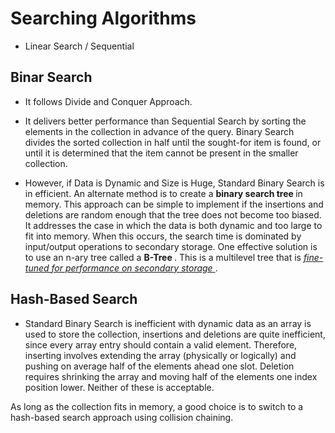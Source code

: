 # Searching Algorithms

* Linear Search / Sequential 

## Binar Search 
* It follows Divide and Conquer Approach.
* It delivers better performance than Sequential Search by sorting the elements in the collection in advance of the query. Binary Search divides the sorted collection in half until the sought-for item is found, or until it is determined that the item cannot be present in the smaller collection.

* However, if Data is Dynamic and Size is Huge, Standard Binary Search is in efficient.
An alternate method is to create a <b> binary search tree </b> in memory. This approach can be simple to implement if the insertions and deletions are random enough that the tree does not become too biased. It addresses the case in which the data is both dynamic and too large to fit into memory. When this occurs, the search time is dominated by input/output operations to secondary storage. One effective solution is to use an n-ary tree called a <b>B-Tree </b>. This is a multilevel tree that is <u><i>fine-tuned for performance on secondary storage </i></u>.

## Hash-Based Search
* Standard Binary Search is inefficient with dynamic data as an array is used to store the collection, insertions and deletions are quite inefficient, since every array entry should contain a valid element. Therefore, inserting involves extending the array (physically or logically) and pushing on average half of the elements ahead one slot. Deletion requires shrinking the array and moving half of the elements one index position lower. Neither of these is acceptable.

As long as the collection fits in memory, a good choice is to switch to a hash-based search approach using collision chaining.
